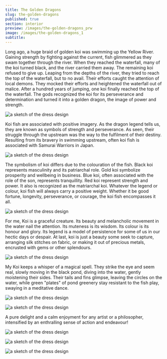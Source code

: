 ```yaml
---
title: The Golden Dragons
slug: the-golden-dragons
published: true
section: interior
preview: /images/the-golden-dragons_prw
image: /images/the-golden-dragons_1
subtitle:
---
```


Long ago, a huge braid of golden koi was swimming up the Yellow River. Gaining strength by fighting against the current, fish glimmered as they swam together through the river. When they reached the waterfall, many of the koi turned black, and the river carried them away. The remaining koi refused to give up. Leaping from the depths of the river, they tried to reach the top of the waterfall, but to no avail. Their efforts caught the attention of local demons. They mocked their efforts and heightened the waterfall out of malice. After a hundred years of jumping, one koi finally reached the top of the waterfall. The gods recognized the koi for its perseverance and determination and turned it into a golden dragon, the image of power and strength.

![a sketch of the dress design](/images/the-golden-dragons_2)

Koi fish are associated with positive imagery. As the dragon legend tells us, they are known as symbols of strength and perseverance. As seen, their struggle through the upstream was the way to the fulfilment of their destiny. Resulting from its bravery in swimming upstream, often koi fish is associated with Samurai Warriors in Japan.

![a sketch of the dress design](/images/the-golden-dragons_3)

The symbolism of koi differs due to the colouration of the fish. Black koi represents masculinity and its patriarchal role. Gold koi symbolize prosperity and wellbeing in business. Blue koi, often associated with the role of the son, represents tranquillity. Red koi represent strength and power. It also is recognized as the matriarchal koi. Whatever the legend or colour, koi fish will always carry a positive weight. Whether it be good fortune, longevity, perseverance, or courage, the koi fish encompasses it all.

![a sketch of the dress design](/images/the-golden-dragons_4)

For me, Koi is a graceful creature. Its beauty and melancholic movement in the water nail the attention. Its muteness is its wisdom. Its colour is its honour and glory. Its legend is a model of persistence for some of us in our hectic days or despair. At last, koi is just a beauty some seek to capture, arranging silk stitches on fabric, or making it out of precious metals, encrusted with gems or other splendours.

![a sketch of the dress design](/images/the-golden-dragons_5)

My Koi keeps a whisper of a magical spell. They strike the eye and seem real, slowly moving in the black pond, diving into the water, gently moistening their sides. Their tails and fins glimpse, leaving the circles on the water, while green "plates" of pond greenery stay resistant to the fish play, swaying in a meditative dance.

![a sketch of the dress design](/images/the-golden-dragons_6)

![a sketch of the dress design](/images/the-golden-dragons_7)

A pure delight and a calm enjoyment for any artist or a philosopher, intensified by an enthralling sense of action and endeavour!

![a sketch of the dress design](/images/the-golden-dragons_8)

![a sketch of the dress design](/images/the-golden-dragons_9)

![a sketch of the dress design](/images/the-golden-dragons_10)
